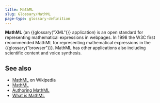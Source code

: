 ```yaml
---
title: MathML
slug: Glossary/MathML
page-type: glossary-definition
---
```




**MathML** (an {{glossary("XML")}} application) is an open standard for representing mathematical expressions in webpages. In 1998 the W3C first recommended MathML for representing mathematical expressions in the {{glossary("browser")}}. MathML has other applications also including scientific content and voice synthesis.

## See also

- [MathML](https://en.wikipedia.org/wiki/MathML) on Wikipedia
- [MathML](/Web/MathML)
- [Authoring MathML](/Web/MathML/Authoring)
- [What is MathML](https://www.w3.org/Math/whatIsMathML.html)
